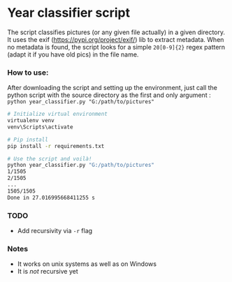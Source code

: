 # Year classifier script

The script classifies pictures (or any given file actually) in a given directory.
It uses the exif (https://pypi.org/project/exif/) lib to extract metadata. When no metadata is found, 
the script looks for a simple `20[0-9]{2}` regex pattern (adapt it if you have old pics) in the file name. 

### How to use:
After downloading the script and setting up the environment, 
just call the python script with the source directory as the first and only argument : `python year_classifier.py "G:/path/to/pictures"`
```bash
# Initialize virtual environment
virtualenv venv
venv\Scripts\activate

# Pip install
pip install -r requirements.txt

# Use the script and voilà!
python year_classifier.py "G:/path/to/pictures"
1/1505
2/1505
...
1505/1505
Done in 27.016995668411255 s
````
### TODO
- Add recursivity via `-r` flag

### Notes
- It works on unix systems as well as on Windows
- It is *not* recursive yet
